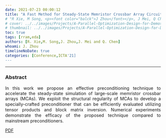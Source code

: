 ```yaml
---
date: 2021-07-23 00:00:12
title: "A Fast Method for Steady-State Memristor Crossbar Array Circuit Simulation"
# "R Xie, M Song, <p><font color="balck">J Zhou</font></p>, J Mei, Q Chen"
# cover: ../../images/Projects/A-Parallel-Optimization-Design-for-Demosaicing&RISC-V-CPU-on-FPGA/half-flow.svg
# thumbnail: ../../images/Projects/A-Parallel-Optimization-Design-for-Demosaicing&RISC-V-CPU-on-FPGA/dema.svg
toc: true
tags: [rram,eda]
authors: [R. Xie,M. Song,J. Zhou,J. Mei and Q. Chen]
whoami: J. Zhou
timelineNoDate: true
categories: [Conference,ICTA'21]
---
```

---

### Abstract

<p style='text-align: justify;'>
In this work we propose an effective preconditioning technique to accelerate the steady-state simulation of large-scale memristor crossbar arrays (MCAs). We exploit the structural regularity of MCAs to develop a specially-crafted preconditioner that can be efﬁciently evaluated utilizing tensor products and block matrix inversion. Numerical experiments demonstrate the efﬁcacy of the proposed technique compared to mainstream preconditioners.
</p>

[PDF](https://arxiv.org/pdf/2109.07929.pdf)
